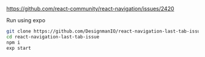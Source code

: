 https://github.com/react-community/react-navigation/issues/2420

Run using expo
```bash
git clone https://github.com/DesignmanIO/react-navigation-last-tab-issue.git
cd react-navigation-last-tab-issue
npm i
exp start
```
